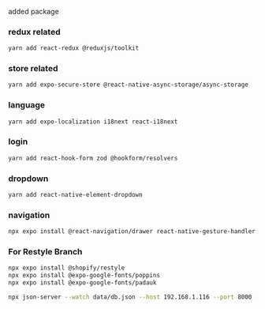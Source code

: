 added package

### redux related
```bash
yarn add react-redux @reduxjs/toolkit
```

### store related
```bash
yarn add expo-secure-store @react-native-async-storage/async-storage
```

### language
```bash
yarn add expo-localization i18next react-i18next
```

### login
```bash
yarn add react-hook-form zod @hookform/resolvers
```

### dropdown
```bash
yarn add react-native-element-dropdown
```

### navigation
```bash
npx expo install @react-navigation/drawer react-native-gesture-handler react-native-reanimated
```



### For Restyle Branch

```bash
npx expo install @shopify/restyle
npx expo install @expo-google-fonts/poppins
npx expo install @expo-google-fonts/padauk
```

```bash
npx json-server --watch data/db.json --host 192.168.1.116 --port 8000 -s data/coffee
```